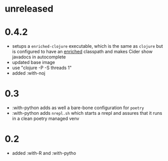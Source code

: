 # unreleased

# 0.4.2
- setups a `enriched-clojure` executable, which is the same as `clojure` but is configured to have an
  [enriched](https://github.com/clojure-emacs/enrich-classpath) classpath and makes Cider show javadocs in autocomplete
- updated base image
- use "clojure -P -S threads 1"
- added :with-noj

# 0.3
- :with-python adds as well a bare-bone configuration for `poetry` 
- :with-python adds `nrepl.sh` which starts a nrepl and assures that it runs in a clean poetry managed venv
   
# 0.2

- added :with-R and :with-pytho

